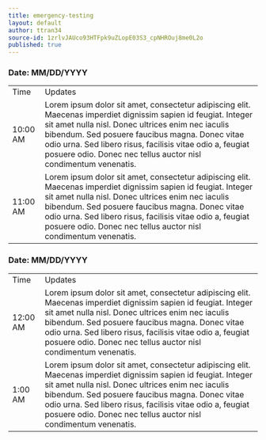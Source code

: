 ```yaml
---
title: emergency-testing
layout: default
author: ttran34
source-id: 1zrlvJAUco93HTFpk9uZLopE03S3_cpNHROuj8me0L2o
published: true
---
```

### **Date:** MM/DD/YYYY

<table>
  <tr>
    <td>Time</td>
    <td>Updates</td>
  </tr>
  <tr>
    <td>10:00 AM</td>
    <td>Lorem ipsum dolor sit amet, consectetur adipiscing elit. Maecenas imperdiet dignissim sapien id feugiat. Integer sit amet nulla nisl. Donec ultrices enim nec iaculis bibendum. Sed posuere faucibus magna. Donec vitae odio urna. Sed libero risus, facilisis vitae odio a, feugiat posuere odio. Donec nec tellus auctor nisl condimentum venenatis.</td>
  </tr>
  <tr>
    <td>11:00 AM</td>
    <td>Lorem ipsum dolor sit amet, consectetur adipiscing elit. Maecenas imperdiet dignissim sapien id feugiat. Integer sit amet nulla nisl. Donec ultrices enim nec iaculis bibendum. Sed posuere faucibus magna. Donec vitae odio urna. Sed libero risus, facilisis vitae odio a, feugiat posuere odio. Donec nec tellus auctor nisl condimentum venenatis.</td>
  </tr>
</table>


### **Date:** MM/DD/YYYY

<table>
  <tr>
    <td>Time</td>
    <td>Updates</td>
  </tr>
  <tr>
    <td>12:00 AM</td>
    <td>Lorem ipsum dolor sit amet, consectetur adipiscing elit. Maecenas imperdiet dignissim sapien id feugiat. Integer sit amet nulla nisl. Donec ultrices enim nec iaculis bibendum. Sed posuere faucibus magna. Donec vitae odio urna. Sed libero risus, facilisis vitae odio a, feugiat posuere odio. Donec nec tellus auctor nisl condimentum venenatis.</td>
  </tr>
  <tr>
    <td>1:00 AM</td>
    <td>Lorem ipsum dolor sit amet, consectetur adipiscing elit. Maecenas imperdiet dignissim sapien id feugiat. Integer sit amet nulla nisl. Donec ultrices enim nec iaculis bibendum. Sed posuere faucibus magna. Donec vitae odio urna. Sed libero risus, facilisis vitae odio a, feugiat posuere odio. Donec nec tellus auctor nisl condimentum venenatis.</td>
  </tr>
</table>


